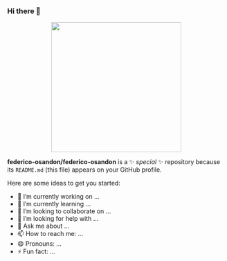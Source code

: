 ### Hi there 👋

<p align="center"> <img src='https://user-images.githubusercontent.com/48523760/157900589-06f858a2-a7cc-46e3-9ca0-062505040989.png' width='300px' /> </p>

**federico-osandon/federico-osandon** is a ✨ _special_ ✨ repository because its `README.md` (this file) appears on your GitHub profile.

Here are some ideas to get you started:

- 🔭 I’m currently working on ...
- 🌱 I’m currently learning ...
- 👯 I’m looking to collaborate on ...
- 🤔 I’m looking for help with ...
- 💬 Ask me about ...
- 📫 How to reach me: ...
- 😄 Pronouns: ...
- ⚡ Fun fact: ...

